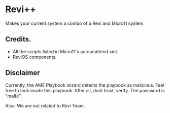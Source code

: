 # Revi++
Makes your current system a combo of a Revi and Micro11 system.

## Credits.

* All the scripts listed in Micro11's autounattend.xml.
* ReviOS components.

## Disclaimer

Currently, the AME Playbook wizard detects the playbook as malicious. Feel free to look inside this playbook. After all, dont trust, verify. The password is "malte".

Also: We are not related to Revi Team.
